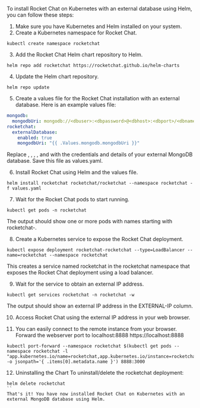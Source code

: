 To install Rocket Chat on Kubernetes with an external database using Helm, you can follow these steps:


1. Make sure you have Kubernetes and Helm installed on your system.
2. Create a Kubernetes namespace for Rocket Chat.

```
kubectl create namespace rocketchat
```

3. Add the Rocket Chat Helm chart repository to Helm.

```
helm repo add rocketchat https://rocketchat.github.io/helm-charts
```
4. Update the Helm chart repository.
```
helm repo update
```

5. Create a values file for the Rocket Chat installation with an external database. Here is an example values file:
```yaml
mongodb:
  mongodbUri: mongodb://<dbuser>:<dbpassword>@<dbhost>:<dbport>/<dbname>
rocketchat:
  externalDatabase:
    enabled: true
    mongodbUri: "{{ .Values.mongodb.mongodbUri }}"
```

Replace <dbuser>, <dbpassword>, <dbhost>, <dbport>, and <dbname> with the credentials and details of your external MongoDB database. Save this file as values.yaml.

6. Install Rocket Chat using Helm and the values file.
```
helm install rocketchat rocketchat/rocketchat --namespace rocketchat -f values.yaml
```

7. Wait for the Rocket Chat pods to start running.
```
kubectl get pods -n rocketchat
```
The output should show one or more pods with names starting with rocketchat-.

8. Create a Kubernetes service to expose the Rocket Chat deployment.
```
kubectl expose deployment rocketchat-rocketchat --type=LoadBalancer --name=rocketchat --namespace rocketchat
```

This creates a service named rocketchat in the rocketchat namespace that exposes the Rocket Chat deployment using a load balancer.

9. Wait for the service to obtain an external IP address.

```
kubectl get services rocketchat -n rocketchat -w
```
The output should show an external IP address in the EXTERNAL-IP column.

10. Access Rocket Chat using the external IP address in your web browser.

11. You can easily connect to the remote instance from your browser. Forward the webserver port to localhost:8888
https://localhost:8888
```
kubectl port-forward --namespace rocketchat $(kubectl get pods --namespace rocketchat -l "app.kubernetes.io/name=rocketchat,app.kubernetes.io/instance=rocketchat" -o jsonpath='{ .items[0].metadata.name }') 8888:3000
```

12. Uninstalling the Chart
To uninstall/delete the rocketchat deployment:
```
helm delete rocketchat
``
That's it! You have now installed Rocket Chat on Kubernetes with an external MongoDB database using Helm.